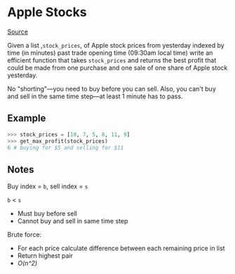 # Apple Stocks

[Source](https://www.interviewcake.com/question/python/stock-price)

Given a list ,`stock_prices`, of Apple stock prices from yesterday indexed by time (in minutes) past
trade opening time (09:30am local time) write an efficient function that takes `stock_prices`
and returns the best profit that could be made from one purchase and one sale of
one share of Apple stock yesterday.

No "shorting"—you need to buy before you can sell. Also, you can't buy and sell in the same time step—at least 1 minute has to pass.

## Example

```python
>>> stock_prices = [10, 7, 5, 8, 11, 9]
>>> get_max_profit(stock_prices)
6 # buying for $5 and selling for $11
```

## Notes

Buy index = `b`, sell index = `s`

`b` < `s`

- Must buy before sell
- Cannot buy and sell in same time step

Brute force:

- For each price calculate difference between each remaining price in list
- Return highest pair
- _O(n^2)_
